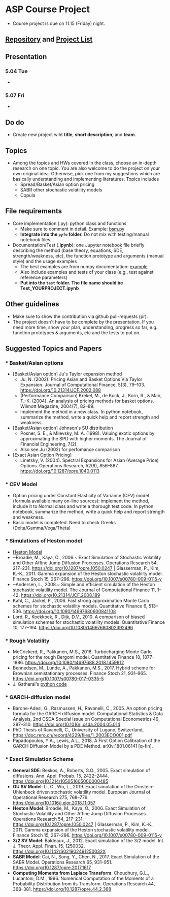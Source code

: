 # ASP Course Project
* Course project is due on 11.15 (Friday) night.

## [Repository](https://github.com/PHBS/pyfeng) and [Project List](https://github.com/PHBS/pyfeng/projects)

## Presentation
### 5.04 Tue
*
### 5.07 Fri
*

## Do do
* Create new project wiht **title**, **short description**, and **team**.

## Topics
* Among the topics and HWs covered in the class, choose an in-depth research on one topic. You are also welcome to do the project on your own original idea. Otherwise, pick one from my suggestions which are basically understanding and implementing literatures. Topics includes 
  * Spread/Basket/Asian option pricing
  * SABR other stochastic volatility models
  * Copula

## File requirements
* Core implementation (.py): python class and functions
  * Make sure to comment in detail. Example: [bsm.py](https://github.com/PHBS/pyfedev-ASP/blob/master/pyfe/bsm.py)
  * __Integrate into the `pyfe` folder.__ Do not mix with testing/manual notebook files.
* Documentation/Test (__.ipynb__): one Jupyter notebook file briefly describing the method (base theory, equations, SDE, strength/weakness, etc), the function prototype and arguments (manual style) and the usage examples
  * The best examples are from numpy documentation: [example](https://docs.scipy.org/doc/numpy-1.10.1/reference/routines.polynomials.hermite.html)
  * Also include examples and tests of your class (e.g., test against reference parameters)
  * __Put into the `test` folder. The file name should be Test_YOURPROJECT.ipynb__ 
  
## Other guidelines
* Make sure to show the contribution via github pull-requests (pr).
* The project doesn't have to be complete by the presentation. If you need more time, show your plan, understanding, progress so far, e.g. function prototypes & arguments, etc and the tests to put on.

## Suggested Topics and Papers 
### * Basket/Asian options
* [Basket/Asian option] Ju's Taylor expansion method
  * Ju, N. (2002). Pricing Asian and Basket Options Via Taylor Expansion. Journal of Computational Finance, 5(3), 79–103. https://doi.org/10.21314/JCF.2002.088
  * (Performance Comparison) Krekel, M., de Kock, J., Korn, R., & Man, T.-K. (2004). An analysis of pricing methods for basket options. Wilmott Magazine, 2004(7), 82–89.
  * Implement the method in a new class. In python notebook, summarize the method, write a quick help and report strength and weakness.
* [Basket/Asian option] Johnson's SU distribution
  * Posner, S. E., & Milevsky, M. A. (1998). Valuing exotic options by approximating the SPD with higher moments. The Journal of Financial Engineering, 7(2).
  * Also see Ju (2002) for perfomance comparison
* [Exact Asian Option Pricing] 
  * Linetsky, V. (2004). Spectral Expansions for Asian (Average Price) Options. Operations Research, 52(6), 856–867. https://doi.org/10.1287/opre.1040.0113

### * CEV Model
* Option pricing under Constant Elasticity of Variance (CEV) model (formula available many on-line sources):
implement the method, include it to Normal class and write a thorough test code. In python notebook, summarize the method, write a quick help and report strength and weakness.
* Basic model is completed. Need to check Greeks (Delta/Gamma/Vega/Theta)

### * Simulations of Heston model
* [Heston Model](https://en.wikipedia.org/wiki/Heston_model)
* ~Broadie, M., Kaya, Ö., 2006.~ Exact Simulation of Stochastic Volatility and Other Affine Jump Diffusion Processes. Operations Research 54, 217–231. https://doi.org/10.1287/opre.1050.0247 | Glasserman, P., Kim, K.-K., 2011. Gamma expansion of the Heston stochastic volatility model. Finance Stoch 15, 267–296. https://doi.org/10.1007/s00780-009-0115-y
* ~Andersen, L., 2008.~ Simple and efficient simulation of the Heston stochastic volatility model. The Journal of Computational Finance 11, 1–42. https://doi.org/10.21314/JCF.2008.189
* Kahl, C., Jäckel, P., 2006. Fast strong approximation Monte Carlo schemes for stochastic volatility models. Quantitative Finance 6, 513–536. https://doi.org/10.1080/14697680600841108
* Lord, R., Koekkoek, R., Dijk, D.V., 2010. A comparison of biased simulation schemes for stochastic volatility models. Quantitative Finance 10, 177–194. https://doi.org/10.1080/14697680802392496

### * Rough Volatility
* McCrickerd, R., Pakkanen, M.S., 2018. Turbocharging Monte Carlo pricing for the rough Bergomi model. Quantitative Finance 18, 1877–1886. https://doi.org/10.1080/14697688.2018.1459812
* Bennedsen, M., Lunde, A., Pakkanen, M.S., 2017. Hybrid scheme for Brownian semistationary processes. Finance Stoch 21, 931–965. https://doi.org/10.1007/s00780-017-0335-5
* J. Gatheral's [python code](https://tpq.io/p/rough_volatility_with_python.html)

### * GARCH-diffusion model
* Barone-Adesi, G., Rasmussen, H., Ravanelli, C., 2005. An option pricing formula for the GARCH diffusion model. Computational Statistics & Data Analysis, 2nd CSDA Special Issue on Computational Econometrics 49, 287–310. https://doi.org/10.1016/j.csda.2004.05.014
* PhD Thesis of Ravanelli, C., University of Lugano, Switzerland, https://doc.rero.ch/record/4229/files/1_2003ECO001.pdf
* Papadopoulos, Y.A., Lewis, A.L., 2018. A First Option Calibration of the GARCH Diffusion Model by a PDE Method. arXiv:1801.06141 [q-fin].

### * Exact Simulation Scheme
* __General SDE__: Beskos, A., Roberts, G.O., 2005. Exact simulation of diffusions. Ann. Appl. Probab. 15, 2422–2444. https://doi.org/10.1214/105051605000000485
* __OU SV Model__: Li, C., Wu, L., 2019. Exact simulation of the Ornstein–Uhlenbeck driven stochastic volatility model. European Journal of Operational Research 275, 768–779. https://doi.org/10.1016/j.ejor.2018.11.057
* __Heston Model__: Broadie, M., Kaya, Ö., 2006. Exact Simulation of Stochastic Volatility and Other Affine Jump Diffusion Processes. Operations Research 54, 217–231. https://doi.org/10.1287/opre.1050.0247 | Glasserman, P., Kim, K.-K., 2011. Gamma expansion of the Heston stochastic volatility model. Finance Stoch 15, 267–296. https://doi.org/10.1007/s00780-009-0115-y
* __3/2 SV Model__: Baldeaux, J., 2012. Exact simulation of the 3/2 model. Int. J. Theor. Appl. Finan. 15, 1250032. https://doi.org/10.1142/S021902491250032X
* __SABR Model__: Cai, N., Song, Y., Chen, N., 2017. Exact Simulation of the SABR Model. Operations Research 65, 931–951. https://doi.org/10.1287/opre.2017.1617
* __Computing Moments from Laplace Transform__: Choudhury, G.L., Lucantoni, D.M., 1996. Numerical Computation of the Moments of a Probability Distribution from its Transform. Operations Research 44, 368–381. https://doi.org/10.1287/opre.44.2.368
